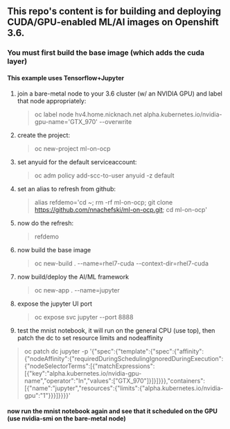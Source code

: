 ## This repo's content is for building and deploying CUDA/GPU-enabled ML/AI images on Openshift 3.6.
### You must first build the base image (which adds the cuda layer)
#### This example uses Tensorflow+Jupyter

1.  join a bare-metal node to your 3.6 cluster (w/ an NVIDIA GPU) and label that node appropriately:
	> oc label node hv4.home.nicknach.net alpha.kubernetes.io/nvidia-gpu-name='GTX_970' --overwrite

2.  create the project:
	> oc new-project ml-on-ocp

3.  set anyuid for the default serviceaccount:
	> oc adm policy add-scc-to-user anyuid -z default

4.  set an alias to refresh from github:
	>alias refdemo='cd ~; rm -rf ml-on-ocp; git clone https://github.com/nnachefski/ml-on-ocp.git; cd ml-on-ocp'

5.  now do the refresh:
	> refdemo

6.  now build the base image
	> oc new-build . --name=rhel7-cuda --context-dir=rhel7-cuda

7.  now build/deploy the AI/ML framework
	> oc new-app . --name=jupyter

8.  expose the jupyter UI port
	> oc expose svc jupyter --port 8888

9.  test the mnist notebook, it will run on the general CPU (use top), then patch the dc to set resource limits and nodeaffinity 
> oc patch dc jupyter -p '{"spec":{"template":{"spec":{"affinity":{"nodeAffinity":{"requiredDuringSchedulingIgnoredDuringExecution":{"nodeSelectorTerms":[{"matchExpressions":[{"key":"alpha.kubernetes.io/nvidia-gpu-name","operator":"In","values":["GTX_970"]}]}]}}},"containers":[{"name":"jupyter","resources":{"limits":{"alpha.kubernetes.io/nvidia-gpu":"1"}}}]}}}}'
#### now run the mnist notebook again and see that it scheduled on the GPU (use nvidia-smi on the bare-metal node)

